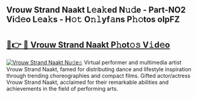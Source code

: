 ## Vrouw Strand Naakt L𝚎a𝚔ed N𝚞𝚍e - Part-NO2 Vi𝚍𝚎o L𝚎a𝚔s - H𝚘𝚝 O𝚗𝚕yf𝚊ns P𝚑𝚘tos oIpFZ

# <h2><a href="http://kf9l7zl.oniu.top/?m=Vrouw+Strand+Naakt">🔗👉 🔴 Vrouw Strand Naakt P𝚑ot𝚘𝚜 V𝚒d𝚎o</a></h2>

[![Vrouw Strand Naakt Nu𝚍e𝚜](https://i.imgur.com/0qMVB7G.gif)](http://kf9l7zl.oniu.top/?m=Vrouw+Strand+Naakt)
Virtual performer and multimedia artist Vrouw Strand Naakt, famed for distributing dance and lifestyle inspiration through trending choreographies and compact films. Gifted actor/actress Vrouw Strand Naakt, acclaimed for their remarkable abilities and achievements in the field of performing arts.  

